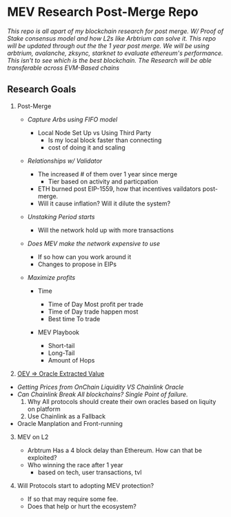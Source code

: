 # MEV Research Post-Merge Repo

_This repo is all apart of my blockchain research for post merge. W/ Proof of Stake consensus model and how L2s like Arbtrium can solve it. This repo will be updated through out the the 1 year post merge. We will be using arbtrium, avalanche, zksync, starknet to evaluate ethereum's performance. This isn't to see which is the best blockchain. The Research will be able transferable across EVM-Based chains_

## Research Goals
1. Post-Merge 
    - *Capture Arbs using FIFO model*
        - Local Node Set Up vs Using Third Party
            - Is my local block faster than connecting
            - cost of doing it and scaling

    - *Relationships w/ Validator*
        - The increased # of them over 1 year since merge
            - Tier based on activity and particpation
        - ETH burned post EIP-1559, how that incentives vaildators post-merge.
        -   Will it cause inflation? Will it dilute the system?

    - *Unstaking Period starts*
        - Will the network hold up with more transactions

    - *Does MEV make the network expensive to use*
        - If so how can you work around it 
        - Changes to propose in EIPs

    - *Maximize profits*
        - Time
            - Time of Day Most profit per trade
            - Time of Day trade happen most
            - Best time To trade

        - MEV Playbook
            - Short-tail
            - Long-Tail
            - Amount of Hops

2. [OEV => Oracle Extracted Value](https://medium.com/@nfett/on-oracle-extractable-value-f6c7a0d64af5)
  - *Getting Prices from OnChain Liquidity VS Chainlink Oracle*
  - *Can Chainlink Break All blockchains? Single Point of failure.*
    1. Why All protocols should create their own oracles based on liquity on platform
    2. Use Chainlink as a Fallback
- Oracle Manplation and Front-running

3. MEV on L2
    - Arbtrum Has a 4 block delay than Ethereum. How can that be exploited?
    - Who winning the race after 1 year
        - based on tech, user transactions, tvl

4. Will Protocols start to adopting MEV protection? 
    - If so that may require some fee.
    - Does that help or hurt the ecosystem?

